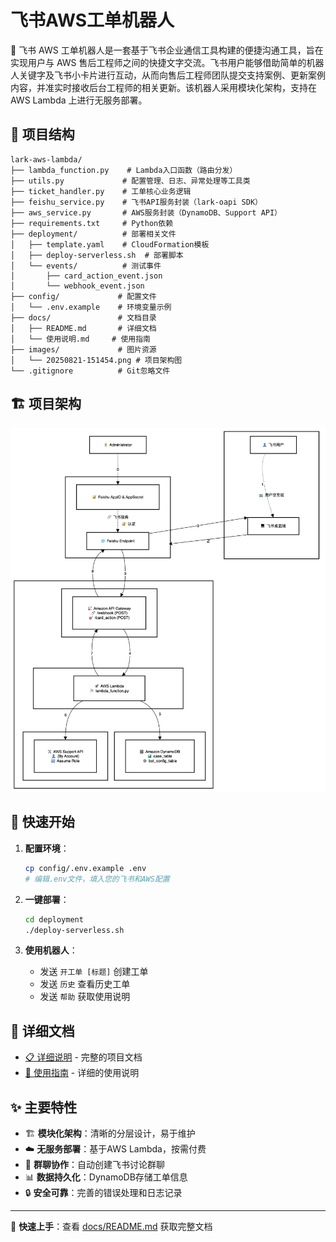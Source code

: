 # 飞书AWS工单机器人

🤖 飞书 AWS 工单机器人是一套基于飞书企业通信工具构建的便捷沟通工具，旨在实现用户与 AWS 售后工程师之间的快捷文字交流。飞书用户能够借助简单的机器人关键字及飞书小卡片进行互动，从而向售后工程师团队提交支持案例、更新案例内容，并准实时接收后台工程师的相关更新。该机器人采用模块化架构，支持在 AWS Lambda 上进行无服务部署。

## 📁 项目结构

```
lark-aws-lambda/
├── lambda_function.py    # Lambda入口函数（路由分发）
├── utils.py             # 配置管理、日志、异常处理等工具类
├── ticket_handler.py    # 工单核心业务逻辑
├── feishu_service.py    # 飞书API服务封装（lark-oapi SDK）
├── aws_service.py       # AWS服务封装（DynamoDB、Support API）
├── requirements.txt     # Python依赖
├── deployment/          # 部署相关文件
│   ├── template.yaml    # CloudFormation模板
│   ├── deploy-serverless.sh  # 部署脚本
│   └── events/          # 测试事件
│       ├── card_action_event.json
│       └── webhook_event.json
├── config/             # 配置文件
│   └── .env.example    # 环境变量示例
├── docs/               # 文档目录
│   ├── README.md       # 详细文档
│   └── 使用说明.md     # 使用指南
├── images/             # 图片资源
│   └── 20250821-151454.png # 项目架构图
└── .gitignore          # Git忽略文件
```

## 🏗️ 项目架构

![项目架构图](images/20250821-151454.png)

## 🚀 快速开始

1. **配置环境**：
   ```bash
   cp config/.env.example .env
   # 编辑.env文件，填入您的飞书和AWS配置
   ```

2. **一键部署**：
   ```bash
   cd deployment
   ./deploy-serverless.sh
   ```

3. **使用机器人**：
   - 发送 `开工单 [标题]` 创建工单
   - 发送 `历史` 查看历史工单
   - 发送 `帮助` 获取使用说明

## 📖 详细文档

- [📋 详细说明](docs/README.md) - 完整的项目文档
- [🔧 使用指南](docs/使用说明.md) - 详细的使用说明

## ✨ 主要特性

- 🏗️ **模块化架构**：清晰的分层设计，易于维护
- ☁️ **无服务部署**：基于AWS Lambda，按需付费
- 💬 **群聊协作**：自动创建飞书讨论群聊
- 📊 **数据持久化**：DynamoDB存储工单信息
- 🔒 **安全可靠**：完善的错误处理和日志记录

---

📝 **快速上手**：查看 [docs/README.md](docs/README.md) 获取完整文档